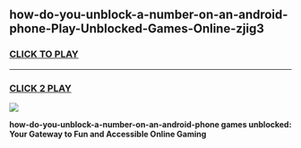 
## how-do-you-unblock-a-number-on-an-android-phone-Play-Unblocked-Games-Online-zjig3
<h3>
<a href="https://premium76.site?title=how-do-you-unblock-a-number-on-an-android-phone&ref=25A">CLICK TO PLAY</a></h3>
<hr>

<h3>
<a href="https://premium76.site?title=how-do-you-unblock-a-number-on-an-android-phone&ref=25A">CLICK 2 PLAY</a>
  
</h3>

<a href="https://premium76.site?title=how-do-you-unblock-a-number-on-an-android-phone&ref=25A"><img src="https://clearcache.store/games.png"></a>


**how-do-you-unblock-a-number-on-an-android-phone games unblocked: Your Gateway to Fun and Accessible Online Gaming**

